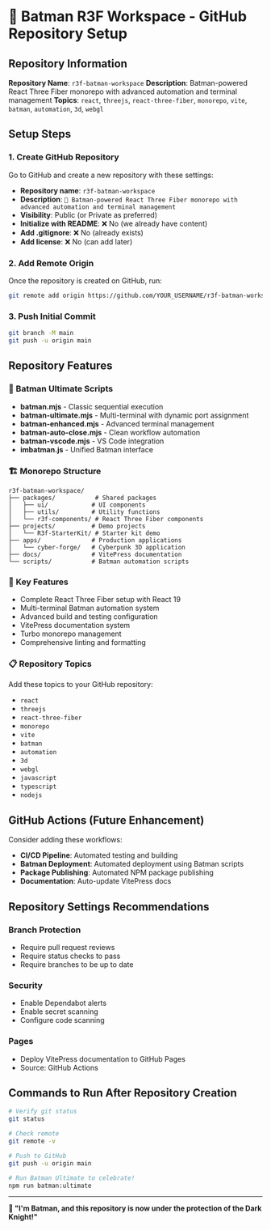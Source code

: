# 🦇 Batman R3F Workspace - GitHub Repository Setup

## Repository Information

**Repository Name**: `r3f-batman-workspace`
**Description**: Batman-powered React Three Fiber monorepo with advanced automation and terminal management
**Topics**: `react`, `threejs`, `react-three-fiber`, `monorepo`, `vite`, `batman`, `automation`, `3d`, `webgl`

## Setup Steps

### 1. Create GitHub Repository

Go to GitHub and create a new repository with these settings:

- **Repository name**: `r3f-batman-workspace`
- **Description**: `🦇 Batman-powered React Three Fiber monorepo with advanced automation and terminal management`
- **Visibility**: Public (or Private as preferred)
- **Initialize with README**: ❌ No (we already have content)
- **Add .gitignore**: ❌ No (already exists)
- **Add license**: ❌ No (can add later)

### 2. Add Remote Origin

Once the repository is created on GitHub, run:

```bash
git remote add origin https://github.com/YOUR_USERNAME/r3f-batman-workspace.git
```

### 3. Push Initial Commit

```bash
git branch -M main
git push -u origin main
```

## Repository Features

### 🦇 Batman Ultimate Scripts

- **batman.mjs** - Classic sequential execution
- **batman-ultimate.mjs** - Multi-terminal with dynamic port assignment
- **batman-enhanced.mjs** - Advanced terminal management
- **batman-auto-close.mjs** - Clean workflow automation
- **batman-vscode.mjs** - VS Code integration
- **imbatman.js** - Unified Batman interface

### 🏗️ Monorepo Structure

```
r3f-batman-workspace/
├── packages/           # Shared packages
│   ├── ui/            # UI components
│   ├── utils/         # Utility functions
│   └── r3f-components/ # React Three Fiber components
├── projects/          # Demo projects
│   └── R3f-StarterKit/ # Starter kit demo
├── apps/              # Production applications
│   └── cyber-forge/   # Cyberpunk 3D application
├── docs/              # VitePress documentation
└── scripts/           # Batman automation scripts
```

### 🚀 Key Features

- Complete React Three Fiber setup with React 19
- Multi-terminal Batman automation system
- Advanced build and testing configuration
- VitePress documentation system
- Turbo monorepo management
- Comprehensive linting and formatting

### 📋 Repository Topics

Add these topics to your GitHub repository:

- `react`
- `threejs`
- `react-three-fiber`
- `monorepo`
- `vite`
- `batman`
- `automation`
- `3d`
- `webgl`
- `javascript`
- `typescript`
- `nodejs`

## GitHub Actions (Future Enhancement)

Consider adding these workflows:

- **CI/CD Pipeline**: Automated testing and building
- **Batman Deployment**: Automated deployment using Batman scripts
- **Package Publishing**: Automated NPM package publishing
- **Documentation**: Auto-update VitePress docs

## Repository Settings Recommendations

### Branch Protection

- Require pull request reviews
- Require status checks to pass
- Require branches to be up to date

### Security

- Enable Dependabot alerts
- Enable secret scanning
- Configure code scanning

### Pages

- Deploy VitePress documentation to GitHub Pages
- Source: GitHub Actions

## Commands to Run After Repository Creation

```bash
# Verify git status
git status

# Check remote
git remote -v

# Push to GitHub
git push -u origin main

# Run Batman Ultimate to celebrate!
npm run batman:ultimate
```

---

**🦇 "I'm Batman, and this repository is now under the protection of the Dark Knight!"**
